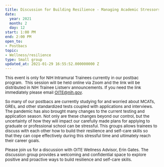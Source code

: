 ```yaml
---
title: Discussion for Building Resilience - Managing Academic Stressors
date:
  year: 2021
  month: 2
  day: 12
start: 1:00 PM
end: 2:00 PM
open_to:
- Postbacs
topic:
- Wellness/resilience
type: Small group
updated_at: 2021-01-29 16:55:52.000000000 Z
---
```

<span style="font-size: 10pt;">This event is only for NIH Intramural
Trainees currently in our postbac program.  This session will be held
online via Zoom and the link will be distributed in NIH Trainee Listserv
announcements. If you need the link immediately please email
OITE@nih.gov. </span>

<span style="font-size: 10pt;">So many of our postbacs are currently
studying for and worried about MCATs, GREs, and other standardized tests
coupled with applications and interviews. The pandemic has also brought
many changes to the current testing and application season. Not only are
these changes beyond our control, but the uncertainty of how they will
impact our carefully made plans for applying to graduate or professional
school can be stressful. This groups allows trainees to discuss with
each other how to build their resilience and self-care skills so
that they can cope effectively during this stressful time and ultimately
reach their career goals.  </span>

<span style="font-size: 10pt;">Please join us for a discussion with OITE
Wellness Advisor, Erin Gates. The discussion group provides a welcoming
and confidential space to explore positive and proactive ways to build
resilience and self-care skills.</span>
